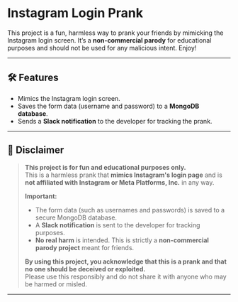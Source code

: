 # Instagram Login Prank

This project is a fun, harmless way to prank your friends by mimicking the Instagram login screen. It’s a **non-commercial parody** for educational purposes and should not be used for any malicious intent. Enjoy!

---

## 🛠️ Features

- Mimics the Instagram login screen.
- Saves the form data (username and password) to a **MongoDB database**.
- Sends a **Slack notification** to the developer for tracking the prank.

---

## 🚨 Disclaimer

> **This project is for fun and educational purposes only.**  
> This is a harmless prank that **mimics Instagram's login page** and is **not affiliated with Instagram or Meta Platforms, Inc.** in any way.  
>  
> **Important:**  
> - The form data (such as usernames and passwords) is saved to a secure MongoDB database.
> - A **Slack notification** is sent to the developer for tracking purposes.
> - **No real harm** is intended. This is strictly a **non-commercial parody project** meant for friends.  
>  
> **By using this project, you acknowledge that this is a prank and that no one should be deceived or exploited.**  
> Please use this responsibly and do not share it with anyone who may be harmed or misled.

---
